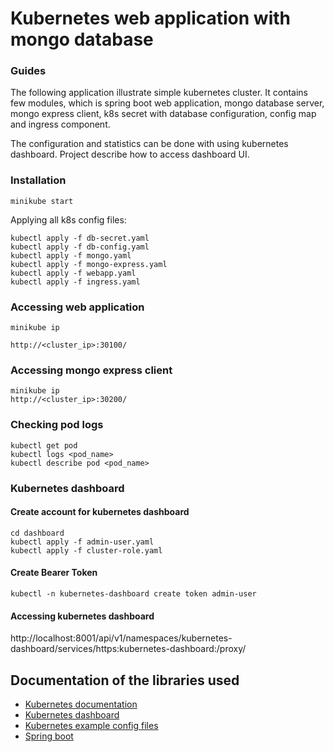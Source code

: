 # Kubernetes web application with mongo database

### Guides

The following application illustrate simple kubernetes cluster. It contains few modules, which is spring boot web application, mongo database server, mongo express client, k8s secret with database configuration, config map and ingress component.

The configuration and statistics can be done with using kubernetes dashboard. Project describe how to access dashboard UI.

### Installation


```
minikube start
```

Applying all k8s config files:
```
kubectl apply -f db-secret.yaml
kubectl apply -f db-config.yaml
kubectl apply -f mongo.yaml
kubectl apply -f mongo-express.yaml
kubectl apply -f webapp.yaml
kubectl apply -f ingress.yaml
```

### Accessing web application
```
minikube ip

http://<cluster_ip>:30100/
```

### Accessing mongo express client
```
minikube ip
http://<cluster_ip>:30200/
```

### Checking pod logs
```
kubectl get pod
kubectl logs <pod_name>
kubectl describe pod <pod_name>
```
### Kubernetes dashboard

#### Create account for kubernetes dashboard 
```
cd dashboard
kubectl apply -f admin-user.yaml
kubectl apply -f cluster-role.yaml
```

#### Create Bearer Token
```
kubectl -n kubernetes-dashboard create token admin-user
```

#### Accessing kubernetes dashboard

http://localhost:8001/api/v1/namespaces/kubernetes-dashboard/services/https:kubernetes-dashboard:/proxy/



## Documentation of the libraries used
* [Kubernetes documentation](https://kubernetes.io/)
* [Kubernetes dashboard](https://github.com/kubernetes/dashboard/blob/master/docs/user/access-control/creating-sample-user.md)
* [Kubernetes example config files](https://kubernetes.io/docs/concepts/workloads/controllers/)
* [Spring boot](https://docs.spring.io/spring-boot/docs/current/reference/html/)

